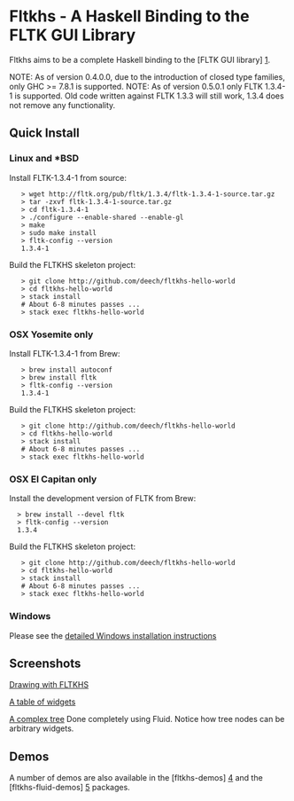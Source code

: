 Fltkhs - A Haskell Binding to the FLTK GUI Library
=============================================

Fltkhs aims to be a complete Haskell binding to the [FLTK GUI library] [1].

NOTE: As of version 0.4.0.0, due to the introduction of closed type families, only GHC >= 7.8.1 is supported.
NOTE: As of version 0.5.0.1 only FLTK 1.3.4-1 is supported. Old code written against FLTK 1.3.3 will still work, 1.3.4 does not remove any functionality.


Quick Install
-------------
### Linux and *BSD
Install FLTK-1.3.4-1 from source:

```
   > wget http://fltk.org/pub/fltk/1.3.4/fltk-1.3.4-1-source.tar.gz
   > tar -zxvf fltk-1.3.4-1-source.tar.gz
   > cd fltk-1.3.4-1
   > ./configure --enable-shared --enable-gl
   > make
   > sudo make install
   > fltk-config --version
   1.3.4-1
```

Build the FLTKHS skeleton project:

```
   > git clone http://github.com/deech/fltkhs-hello-world
   > cd fltkhs-hello-world
   > stack install
   # About 6-8 minutes passes ...
   > stack exec fltkhs-hello-world
```

### OSX Yosemite only

Install FLTK-1.3.4-1 from Brew:

```
   > brew install autoconf
   > brew install fltk
   > fltk-config --version
   1.3.4-1
```
Build the FLTKHS skeleton project:

```
   > git clone http://github.com/deech/fltkhs-hello-world
   > cd fltkhs-hello-world
   > stack install
   # About 6-8 minutes passes ...
   > stack exec fltkhs-hello-world
```

### OSX El Capitan only

Install the development version of FLTK from Brew:

```
  > brew install --devel fltk
  > fltk-config --version
  1.3.4
```
Build the FLTKHS skeleton project:

```
   > git clone http://github.com/deech/fltkhs-hello-world
   > cd fltkhs-hello-world
   > stack install
   # About 6-8 minutes passes ...
   > stack exec fltkhs-hello-world
```

### Windows

Please see the [detailed Windows installation instructions](http://hackage.haskell.org/package/fltkhs/docs/Graphics-UI-FLTK-LowLevel-FLTKHS.html#g:7)

Screenshots
-----------

[Drawing with FLTKHS](images/arc-windows.png)

[A table of widgets](images/widget-table-windows.png)

[A complex tree](images/tree-complex-windows.png) Done completely using Fluid. Notice how tree nodes can be arbitrary widgets.

Demos
-----
A number of demos are also available in the [fltkhs-demos] [4] and the [fltkhs-fluid-demos] [5] packages.

  [1]: http://www.fltk.org/index.php      "FLTK"
  [2]: http://www.fltk.org/software.php
  [3]: http://hackage.haskell.org/package/fltkhs/docs/Graphics-UI-FLTK-LowLevel-FLTKHS.html
  [4]: http://github.com/deech/fltkhs-demos
  [5]: http://github.com/deech/fltkhs-fluid-demos
